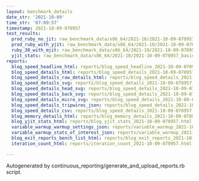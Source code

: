 ```yaml
---
layout: benchmark_details
date_str: '2021-10-09'
time_str: '07:09:57'
timestamp: 2021-10-09-070957
test_results:
  prod_ruby_no_jit: raw_benchmark_data/x86_64/2021-10/2021-10-09-070957_basic_benchmark_prod_ruby_no_jit.json
  prod_ruby_with_yjit: raw_benchmark_data/x86_64/2021-10/2021-10-09-070957_basic_benchmark_prod_ruby_with_yjit.json
  ruby_30_with_mjit: raw_benchmark_data/x86_64/2021-10/2021-10-09-070957_basic_benchmark_ruby_30_with_mjit.json
  yjit_stats: raw_benchmark_data/x86_64/2021-10/2021-10-09-070957_basic_benchmark_yjit_stats.json
reports:
  blog_speed_headline_html: reports/blog_speed_headline_2021-10-09-070957.html
  blog_speed_details_html: reports/blog_speed_details_2021-10-09-070957.html
  blog_speed_details_raw_details_html: reports/blog_speed_details_2021-10-09-070957.raw_details.html
  blog_speed_details_svg: reports/blog_speed_details_2021-10-09-070957.svg
  blog_speed_details_head_svg: reports/blog_speed_details_2021-10-09-070957.head.svg
  blog_speed_details_back_svg: reports/blog_speed_details_2021-10-09-070957.back.svg
  blog_speed_details_micro_svg: reports/blog_speed_details_2021-10-09-070957.micro.svg
  blog_speed_details_tripwires_json: reports/blog_speed_details_2021-10-09-070957.tripwires.json
  blog_speed_details_csv: reports/blog_speed_details_2021-10-09-070957.csv
  blog_memory_details_html: reports/blog_memory_details_2021-10-09-070957.html
  blog_yjit_stats_html: reports/blog_yjit_stats_2021-10-09-070957.html
  variable_warmup_warmup_settings_json: reports/variable_warmup_2021-10-09-070957.warmup_settings.json
  variable_warmup_stats_of_interest_json: reports/variable_warmup_2021-10-09-070957.stats_of_interest.json
  blog_exit_reports_bench_list_html: reports/blog_exit_reports_2021-10-09-070957.bench_list.html
  iteration_count_html: reports/iteration_count_2021-10-09-070957.html

---
```

Autogenerated by continuous_reporting/generate_and_upload_reports.rb script.
